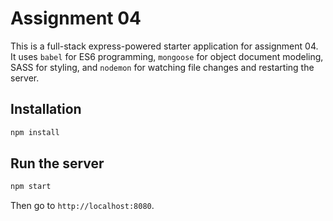 # Assignment 04
This is a full-stack express-powered starter application for assignment 04. It uses `babel` for ES6 programming, `mongoose` for object document modeling, SASS for styling, and `nodemon` for watching file changes and restarting the server.

## Installation
```bash
npm install
```

## Run the server
```bash
npm start
```

Then go to `http://localhost:8080`.
